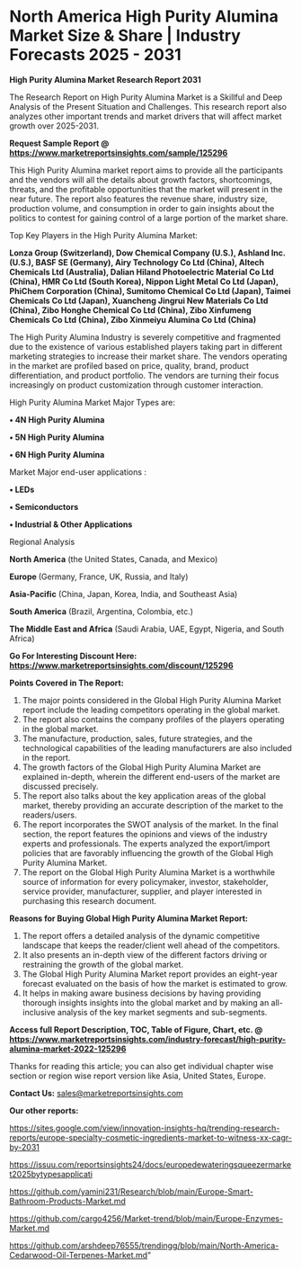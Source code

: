 # North America High Purity Alumina Market Size & Share | Industry Forecasts 2025 - 2031

<strong>High Purity Alumina Market Research Report 2031</strong>

The Research Report on High Purity Alumina Market is a Skillful and Deep Analysis of the Present Situation and Challenges. This research report also analyzes other important trends and market drivers that will affect market growth over 2025-2031.

<strong>Request Sample Report @ <a href=https://www.marketreportsinsights.com/sample/125296>https://www.marketreportsinsights.com/sample/125296</a></strong>

This High Purity Alumina market report aims to provide all the participants and the vendors will all the details about growth factors, shortcomings, threats, and the profitable opportunities that the market will present in the near future. The report also features the revenue share, industry size, production volume, and consumption in order to gain insights about the politics to contest for gaining control of a large portion of the market share.

Top Key Players in the High Purity Alumina Market:

<strong>Lonza Group (Switzerland), Dow Chemical Company (U.S.), Ashland Inc. (U.S.), BASF SE (Germany), Airy Technology Co Ltd (China), Altech Chemicals Ltd (Australia), Dalian Hiland Photoelectric Material Co Ltd (China), HMR Co Ltd (South Korea), Nippon Light Metal Co Ltd (Japan), PhiChem Corporation (China), Sumitomo Chemical Co Ltd (Japan), Taimei Chemicals Co Ltd (Japan), Xuancheng Jingrui New Materials Co Ltd (China), Zibo Honghe Chemical Co Ltd (China), Zibo Xinfumeng Chemicals Co Ltd (China), Zibo Xinmeiyu Alumina Co Ltd (China)</strong>

The High Purity Alumina Industry is severely competitive and fragmented due to the existence of various established players taking part in different marketing strategies to increase their market share. The vendors operating in the market are profiled based on price, quality, brand, product differentiation, and product portfolio. The vendors are turning their focus increasingly on product customization through customer interaction.

High Purity Alumina Market Major Types are:

<strong>• 4N High Purity Alumina

• 5N High Purity Alumina

• 6N High Purity Alumina</strong>

Market Major end-user applications :

<strong>• LEDs

• Semiconductors

• Industrial & Other Applications</strong>

Regional Analysis

</u><strong><b>North America</b></strong> (the United States, Canada, and Mexico)

<strong><b>Europe </b></strong>(Germany, France, UK, Russia, and Italy)

<strong><b>Asia-Pacific</b></strong> (China, Japan, Korea, India, and Southeast Asia)

<strong><b>South America</b></strong> (Brazil, Argentina, Colombia, etc.)

<strong><b>The Middle East and Africa</b></strong> (Saudi Arabia, UAE, Egypt, Nigeria, and South Africa)

<strong>Go For Interesting Discount Here: <a href=https://www.marketreportsinsights.com/discount/125296>https://www.marketreportsinsights.com/discount/125296</a></strong>

<strong>Points Covered in The Report:</strong>
<ol>
  <li>The major points considered in the Global High Purity Alumina Market report include the leading competitors operating in the global market.</li>
  <li>The report also contains the company profiles of the players operating in the global market.</li>
  <li>The manufacture, production, sales, future strategies, and the technological capabilities of the leading manufacturers are also included in the report.</li>
  <li>The growth factors of the Global High Purity Alumina Market are explained in-depth, wherein the different end-users of the market are discussed precisely.</li>
  <li>The report also talks about the key application areas of the global market, thereby providing an accurate description of the market to the readers/users.</li>
  <li>The report incorporates the SWOT analysis of the market. In the final section, the report features the opinions and views of the industry experts and professionals. The experts analyzed the export/import policies that are favorably influencing the growth of the Global High Purity Alumina Market.</li>
  <li>The report on the Global High Purity Alumina Market is a worthwhile source of information for every policymaker, investor, stakeholder, service provider, manufacturer, supplier, and player interested in purchasing this research document.</li>
</ol>
<strong>Reasons for Buying Global High Purity Alumina Market Report:</strong>

<ol>
  <li>The report offers a detailed analysis of the dynamic competitive landscape that keeps the reader/client well ahead of the competitors.</li>
  <li>It also presents an in-depth view of the different factors driving or restraining the growth of the global market.</li>
  <li>The Global High Purity Alumina Market report provides an eight-year forecast evaluated on the basis of how the market is estimated to grow.</li>
  <li>It helps in making aware business decisions by having providing thorough insights insights into the global market and by making an all-inclusive analysis of the key market segments and sub-segments.</li>
</ol>
<strong>Access full Report Description, TOC, Table of Figure, Chart, etc. @ <a href=https://www.marketreportsinsights.com/industry-forecast/high-purity-alumina-market-2022-125296>https://www.marketreportsinsights.com/industry-forecast/high-purity-alumina-market-2022-125296</a></strong>


Thanks for reading this article; you can also get individual chapter wise section or region wise report version like Asia, United States, Europe.

<strong>Contact Us:</strong>
sales@marketreportsinsights.com

<strong>Our other reports:</strong>

<a href=https://sites.google.com/view/innovation-insights-hq/trending-research-reports/europe-specialty-cosmetic-ingredients-market-to-witness-xx-cagr-by-2031>https://sites.google.com/view/innovation-insights-hq/trending-research-reports/europe-specialty-cosmetic-ingredients-market-to-witness-xx-cagr-by-2031</a>

<a href=https://issuu.com/reportsinsights24/docs/europedewateringsqueezermarket2025bytypesapplicati>https://issuu.com/reportsinsights24/docs/europedewateringsqueezermarket2025bytypesapplicati</a>

<a href=https://github.com/yamini231/Research/blob/main/Europe-Smart-Bathroom-Products-Market.md>https://github.com/yamini231/Research/blob/main/Europe-Smart-Bathroom-Products-Market.md</a>

<a href=https://github.com/cargo4256/Market-trend/blob/main/Europe-Enzymes-Market.md>https://github.com/cargo4256/Market-trend/blob/main/Europe-Enzymes-Market.md</a>

<a href=https://github.com/arshdeep76555/trendingg/blob/main/North-America-Cedarwood-Oil-Terpenes-Market.md>https://github.com/arshdeep76555/trendingg/blob/main/North-America-Cedarwood-Oil-Terpenes-Market.md</a>"
